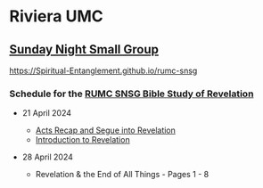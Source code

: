 # Riviera UMC
## [Sunday Night Small Group](/README.md)
https://Spiritual-Entanglement.github.io/rumc-snsg

### Schedule for the [RUMC SNSG Bible Study of Revelation](Revelation/README.md)
- 21 April 2024
  - [Acts Recap and Segue into Revelation](/Revelation/01-ActsRecap-Seque2Revelation.md)
  - [Introduction to Revelation](/Revelation/02-Rev-Introduction.md)

- 28 April 2024
  - Revelation & the End of All Things - Pages 1 - 8


